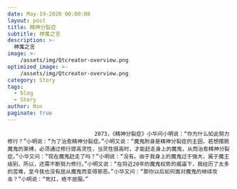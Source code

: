 ```yaml
---
date: May-19-2020 00:00:00
layout: post
title: 精神分裂症
subtitle: 神寓之言
description: >-
  神寓之言
image: >-
    /assets/img/Qtcreator-overview.png
optimized_image: >-
    /assets/img/Qtcreator-overview.png
category: Story
tags:
  - blog
  - Story
author: Ron
paginate: true
---
```


							　　2073，《精神分裂症》小华问小明说：“你为什么如此努力修行？”小明说：“为了治愈精神分裂症。”小明又说：“魔鬼附身是精神分裂症的主因，若想摆脱魔鬼的束缚，必须通过修行提高灵性，当灵性很高时，才能赶走身上的魔鬼，从而治愈精神分裂症。”小华又问：“现在魔鬼赶走了吗？”小明说：“没有。由于我身上的魔鬼过于强大，属于魔王级别，所以，还需不断努力修行。”小明又说：“在将近20年的魔鬼权势的威逼下，我经历了太多的苦难，至今我也没有屈从魔鬼而变得邪恶。”小华又问：“那你以后如何面对魔鬼的继续攻击？”小明说：“死扛，绝不屈服。”
							
							
						